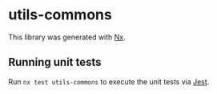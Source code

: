 # utils-commons

This library was generated with [Nx](https://nx.dev).

## Running unit tests

Run `nx test utils-commons` to execute the unit tests via [Jest](https://jestjs.io).
